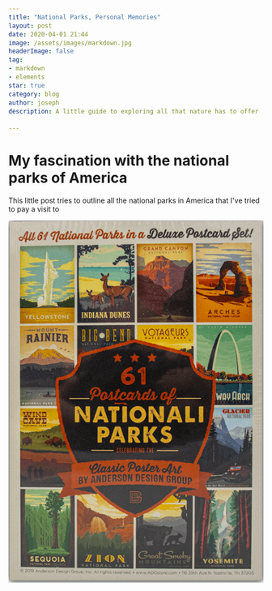 ```yaml
---
title: "National Parks, Personal Memories"
layout: post
date: 2020-04-01 21:44
image: /assets/images/markdown.jpg
headerImage: false
tag:
- markdown
- elements
star: true
category: blog
author: joseph
description: A little guide to exploring all that nature has to offer 

---
```

# My fascination with the national parks of America
This little post tries to outline all the national parks in America that I've tried to pay a visit to

![parks](/assets/images/nationalparks.PNG)
